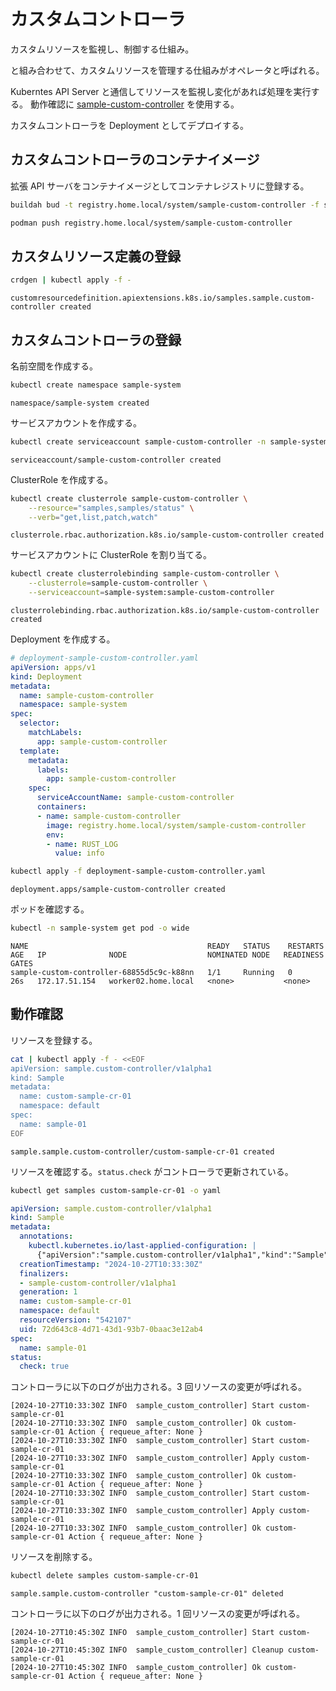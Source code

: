 # カスタムコントローラ

カスタムリソースを監視し、制御する仕組み。

[](./custom_resource_definition.md) と組み合わせて、カスタムリソースを管理する仕組みがオペレータと呼ばれる。

Kuberntes API Server と通信してリソースを監視し変化があれば処理を実行する。
動作確認に [sample-custom-controller](https://github.com/9506hqwy/k8s-custom-controller-rs) を使用する。

カスタムコントローラを Deployment としてデプロイする。

## カスタムコントローラのコンテナイメージ

拡張 API サーバをコンテナイメージとしてコンテナレジストリに登録する。

```sh
buildah bud -t registry.home.local/system/sample-custom-controller -f sample-custom-controller/Dockerfile .
```

```sh
podman push registry.home.local/system/sample-custom-controller
```

## カスタムリソース定義の登録

```sh
crdgen | kubectl apply -f -
```

```text
customresourcedefinition.apiextensions.k8s.io/samples.sample.custom-controller created
```

## カスタムコントローラの登録

名前空間を作成する。

```sh
kubectl create namespace sample-system
```

```text
namespace/sample-system created
```

サービスアカウントを作成する。

```sh
kubectl create serviceaccount sample-custom-controller -n sample-system
```

```text
serviceaccount/sample-custom-controller created
```

ClusterRole を作成する。

```sh
kubectl create clusterrole sample-custom-controller \
    --resource="samples,samples/status" \
    --verb="get,list,patch,watch"
```

```text
clusterrole.rbac.authorization.k8s.io/sample-custom-controller created
```

サービスアカウントに ClusterRole を割り当てる。

```sh
kubectl create clusterrolebinding sample-custom-controller \
    --clusterrole=sample-custom-controller \
    --serviceaccount=sample-system:sample-custom-controller
```

```text
clusterrolebinding.rbac.authorization.k8s.io/sample-custom-controller created
```

Deployment を作成する。

```yaml
# deployment-sample-custom-controller.yaml
apiVersion: apps/v1
kind: Deployment
metadata:
  name: sample-custom-controller
  namespace: sample-system
spec:
  selector:
    matchLabels:
      app: sample-custom-controller
  template:
    metadata:
      labels:
        app: sample-custom-controller
    spec:
      serviceAccountName: sample-custom-controller
      containers:
      - name: sample-custom-controller
        image: registry.home.local/system/sample-custom-controller
        env:
        - name: RUST_LOG
          value: info
```

```sh
kubectl apply -f deployment-sample-custom-controller.yaml
```

```text
deployment.apps/sample-custom-controller created
```

ポッドを確認する。

```sh
kubectl -n sample-system get pod -o wide
```

```text
NAME                                        READY   STATUS    RESTARTS   AGE   IP              NODE                  NOMINATED NODE   READINESS GATES
sample-custom-controller-68855d5c9c-k88nn   1/1     Running   0          26s   172.17.51.154   worker02.home.local   <none>           <none>
```

## 動作確認

リソースを登録する。

```sh
cat | kubectl apply -f - <<EOF
apiVersion: sample.custom-controller/v1alpha1
kind: Sample
metadata:
  name: custom-sample-cr-01
  namespace: default
spec:
  name: sample-01
EOF
```

```text
sample.sample.custom-controller/custom-sample-cr-01 created
```

リソースを確認する。`status.check` がコントローラで更新されている。

```sh
kubectl get samples custom-sample-cr-01 -o yaml
```

```yaml
apiVersion: sample.custom-controller/v1alpha1
kind: Sample
metadata:
  annotations:
    kubectl.kubernetes.io/last-applied-configuration: |
      {"apiVersion":"sample.custom-controller/v1alpha1","kind":"Sample","metadata":{"annotations":{},"name":"custom-sample-cr-01","namespace":"default"},"spec":{"name":"sample-01"}}
  creationTimestamp: "2024-10-27T10:33:30Z"
  finalizers:
  - sample-custom-controller/v1alpha1
  generation: 1
  name: custom-sample-cr-01
  namespace: default
  resourceVersion: "542107"
  uid: 72d643c8-4d71-43d1-93b7-0baac3e12ab4
spec:
  name: sample-01
status:
  check: true
```

コントローラに以下のログが出力される。3 回リソースの変更が呼ばれる。

```text
[2024-10-27T10:33:30Z INFO  sample_custom_controller] Start custom-sample-cr-01
[2024-10-27T10:33:30Z INFO  sample_custom_controller] Ok custom-sample-cr-01 Action { requeue_after: None }
[2024-10-27T10:33:30Z INFO  sample_custom_controller] Start custom-sample-cr-01
[2024-10-27T10:33:30Z INFO  sample_custom_controller] Apply custom-sample-cr-01
[2024-10-27T10:33:30Z INFO  sample_custom_controller] Ok custom-sample-cr-01 Action { requeue_after: None }
[2024-10-27T10:33:30Z INFO  sample_custom_controller] Start custom-sample-cr-01
[2024-10-27T10:33:30Z INFO  sample_custom_controller] Apply custom-sample-cr-01
[2024-10-27T10:33:30Z INFO  sample_custom_controller] Ok custom-sample-cr-01 Action { requeue_after: None }
```

リソースを削除する。

```sh
kubectl delete samples custom-sample-cr-01
```

```text
sample.sample.custom-controller "custom-sample-cr-01" deleted
```

コントローラに以下のログが出力される。1 回リソースの変更が呼ばれる。

```text
[2024-10-27T10:45:30Z INFO  sample_custom_controller] Start custom-sample-cr-01
[2024-10-27T10:45:30Z INFO  sample_custom_controller] Cleanup custom-sample-cr-01
[2024-10-27T10:45:30Z INFO  sample_custom_controller] Ok custom-sample-cr-01 Action { requeue_after: None }
```
